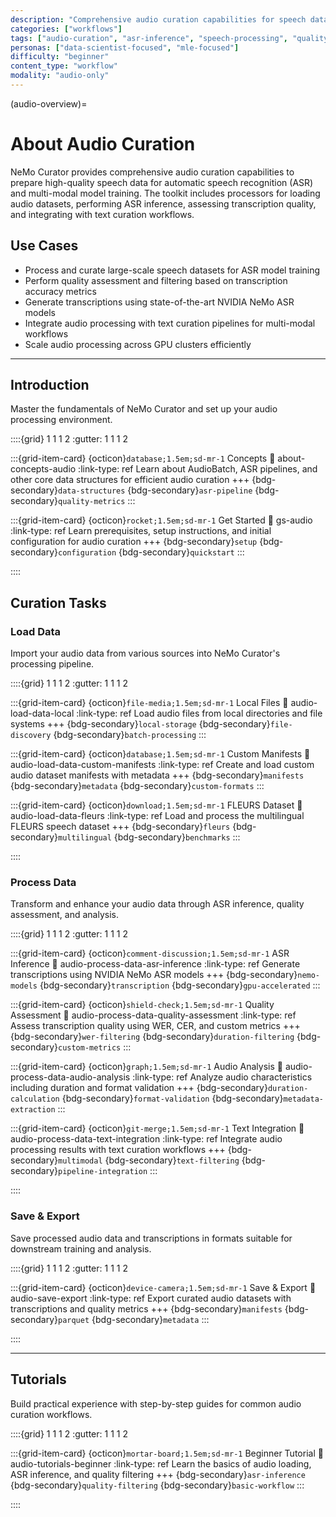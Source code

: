 ```yaml
---
description: "Comprehensive audio curation capabilities for speech data processing including ASR inference, quality assessment, and text integration workflows"
categories: ["workflows"]
tags: ["audio-curation", "asr-inference", "speech-processing", "quality-metrics", "manifests", "text-integration"]
personas: ["data-scientist-focused", "mle-focused"]
difficulty: "beginner"
content_type: "workflow"
modality: "audio-only"
---
```


(audio-overview)=

# About Audio Curation

NeMo Curator provides comprehensive audio curation capabilities to prepare high-quality speech data for automatic speech recognition (ASR) and multi-modal model training. The toolkit includes processors for loading audio datasets, performing ASR inference, assessing transcription quality, and integrating with text curation workflows.

## Use Cases

- Process and curate large-scale speech datasets for ASR model training
- Perform quality assessment and filtering based on transcription accuracy metrics
- Generate transcriptions using state-of-the-art NVIDIA NeMo ASR models
- Integrate audio processing with text curation pipelines for multi-modal workflows
- Scale audio processing across GPU clusters efficiently

---

## Introduction

Master the fundamentals of NeMo Curator and set up your audio processing environment.

::::{grid} 1 1 1 2
:gutter: 1 1 1 2

:::{grid-item-card} {octicon}`database;1.5em;sd-mr-1` Concepts
:link: about-concepts-audio
:link-type: ref
Learn about AudioBatch, ASR pipelines, and other core data structures for efficient audio curation
+++
{bdg-secondary}`data-structures`
{bdg-secondary}`asr-pipeline`
{bdg-secondary}`quality-metrics`
:::

:::{grid-item-card} {octicon}`rocket;1.5em;sd-mr-1` Get Started
:link: gs-audio
:link-type: ref
Learn prerequisites, setup instructions, and initial configuration for audio curation
+++
{bdg-secondary}`setup`
{bdg-secondary}`configuration`
{bdg-secondary}`quickstart`
:::

::::

## Curation Tasks

### Load Data

Import your audio data from various sources into NeMo Curator's processing pipeline.

::::{grid} 1 1 1 2
:gutter: 1 1 1 2

:::{grid-item-card} {octicon}`file-media;1.5em;sd-mr-1` Local Files
:link: audio-load-data-local
:link-type: ref
Load audio files from local directories and file systems
+++
{bdg-secondary}`local-storage`
{bdg-secondary}`file-discovery`
{bdg-secondary}`batch-processing`
:::

:::{grid-item-card} {octicon}`database;1.5em;sd-mr-1` Custom Manifests
:link: audio-load-data-custom-manifests
:link-type: ref
Create and load custom audio dataset manifests with metadata
+++
{bdg-secondary}`manifests`
{bdg-secondary}`metadata`
{bdg-secondary}`custom-formats`
:::

:::{grid-item-card} {octicon}`download;1.5em;sd-mr-1` FLEURS Dataset
:link: audio-load-data-fleurs
:link-type: ref
Load and process the multilingual FLEURS speech dataset
+++
{bdg-secondary}`fleurs`
{bdg-secondary}`multilingual`
{bdg-secondary}`benchmarks`
:::

::::

### Process Data

Transform and enhance your audio data through ASR inference, quality assessment, and analysis.

::::{grid} 1 1 1 2
:gutter: 1 1 1 2

:::{grid-item-card} {octicon}`comment-discussion;1.5em;sd-mr-1` ASR Inference
:link: audio-process-data-asr-inference
:link-type: ref
Generate transcriptions using NVIDIA NeMo ASR models
+++
{bdg-secondary}`nemo-models`
{bdg-secondary}`transcription`
{bdg-secondary}`gpu-accelerated`
:::

:::{grid-item-card} {octicon}`shield-check;1.5em;sd-mr-1` Quality Assessment
:link: audio-process-data-quality-assessment
:link-type: ref
Assess transcription quality using WER, CER, and custom metrics
+++
{bdg-secondary}`wer-filtering`
{bdg-secondary}`duration-filtering`
{bdg-secondary}`custom-metrics`
:::

:::{grid-item-card} {octicon}`graph;1.5em;sd-mr-1` Audio Analysis
:link: audio-process-data-audio-analysis
:link-type: ref
Analyze audio characteristics including duration and format validation
+++
{bdg-secondary}`duration-calculation`
{bdg-secondary}`format-validation`
{bdg-secondary}`metadata-extraction`
:::

:::{grid-item-card} {octicon}`git-merge;1.5em;sd-mr-1` Text Integration
:link: audio-process-data-text-integration
:link-type: ref
Integrate audio processing results with text curation workflows
+++
{bdg-secondary}`multimodal`
{bdg-secondary}`text-filtering`
{bdg-secondary}`pipeline-integration`
:::

::::

### Save & Export

Save processed audio data and transcriptions in formats suitable for downstream training and analysis.

::::{grid} 1 1 1 2
:gutter: 1 1 1 2

:::{grid-item-card} {octicon}`device-camera;1.5em;sd-mr-1` Save & Export
:link: audio-save-export
:link-type: ref
Export curated audio datasets with transcriptions and quality metrics
+++
{bdg-secondary}`manifests`
{bdg-secondary}`parquet`
{bdg-secondary}`metadata`
:::

::::

---

## Tutorials

Build practical experience with step-by-step guides for common audio curation workflows.

::::{grid} 1 1 1 2
:gutter: 1 1 1 2

:::{grid-item-card} {octicon}`mortar-board;1.5em;sd-mr-1` Beginner Tutorial
:link: audio-tutorials-beginner
:link-type: ref
Learn the basics of audio loading, ASR inference, and quality filtering
+++
{bdg-secondary}`asr-inference`
{bdg-secondary}`quality-filtering`
{bdg-secondary}`basic-workflow`
:::

::::
